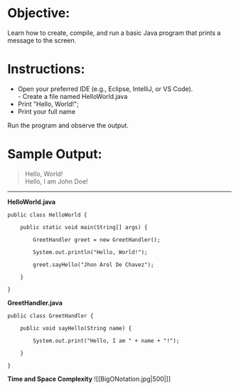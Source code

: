 # Objective:  
Learn how to create, compile, and run a basic Java program that prints a message to the screen.  
  
# Instructions:  
- Open your preferred IDE (e.g., Eclipse, IntelliJ, or VS Code).  
- Create a file named HelloWorld.java  
- Print "Hello, World!";  
- Print your full name  
  
Run the program and observe the output.  
  
# Sample Output:  
> Hello, World!  
> Hello, I am John Doe!


---


**HelloWorld.java**
```
public class HelloWorld {

    public static void main(String[] args) {

        GreetHandler greet = new GreetHandler();

        System.out.println("Hello, World!");

        greet.sayHello("Jhon Arol De Chavez");

    }

}
```

**GreetHandler.java**
```
public class GreetHandler {

    public void sayHello(String name) {

        System.out.print("Hello, I am " + name + "!");

    }

}
```

**Time and Space Complexity**
![[BigONotation.jpg|500|]]